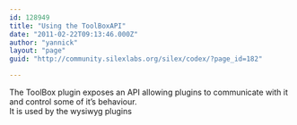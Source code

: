 ```yaml
---
id: 128949
title: "Using the ToolBoxAPI"
date: "2011-02-22T09:13:46.000Z"
author: "yannick"
layout: "page"
guid: "http://community.silexlabs.org/silex/codex/?page_id=182"

---
```

The ToolBox plugin exposes an API allowing plugins to communicate with it and control some of it&#8217;s behaviour.  
It is used by the wysiwyg plugins
























